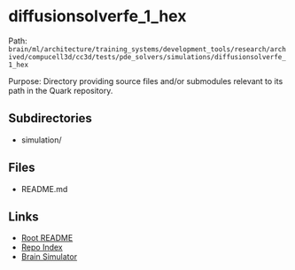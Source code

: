 # diffusionsolverfe_1_hex

Path: `brain/ml/architecture/training_systems/development_tools/research/archived/compucell3d/cc3d/tests/pde_solvers/simulations/diffusionsolverfe_1_hex`

Purpose: Directory providing source files and/or submodules relevant to its path in the Quark repository.

## Subdirectories
- simulation/

## Files
- README.md

## Links
- [Root README](../../../../../../../../../../../../README.md)
- [Repo Index](../../../../../../../../../../../../repo_index.json)
- [Brain Simulator](../../../../../../../../../../../../brain/architecture/brain_simulator.py)
